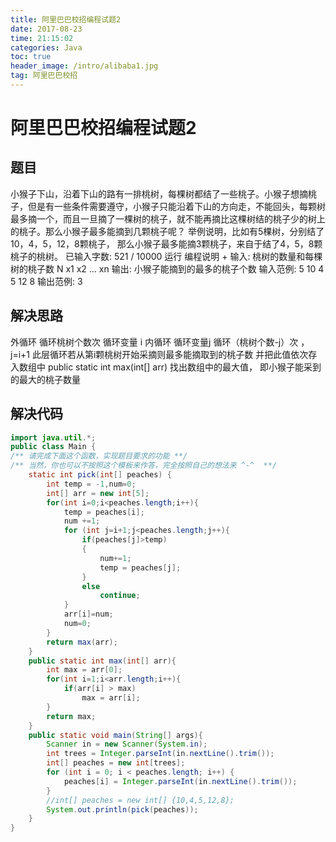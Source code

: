 ```yaml
---
title: 阿里巴巴校招编程试题2
date: 2017-08-23
time: 21:15:02
categories: Java
toc: true
header_image: /intro/alibaba1.jpg
tag: 阿里巴巴校招
---
```

</p>

阿里巴巴校招编程试题2
================
## 题目
小猴子下山，沿着下山的路有一排桃树，每棵树都结了一些桃子。小猴子想摘桃子，但是有一些条件需要遵守，小猴子只能沿着下山的方向走，不能回头，每颗树最多摘一个，而且一旦摘了一棵树的桃子，就不能再摘比这棵树结的桃子少的树上的桃子。那么小猴子最多能摘到几颗桃子呢？
举例说明，比如有5棵树，分别结了10，4，5，12，8颗桃子，
那么小猴子最多能摘3颗桃子，来自于结了4，5，8颗桃子的桃树。
已输入字数: 521 / 10000   运行 编程说明 +
输入:  桃树的数量和每棵树的桃子数 N x1 x2 … xn
输出:  小猴子能摘到的最多的桃子个数
输入范例:
5 
10 
4 
5 
12 
8 
输出范例:
3
## 解决思路
外循环  循环桃树个数次 循环变量 i
内循环  循环变量j  循环（桃树个数-j）次 ， j=i+1
此层循环若从第i颗桃树开始采摘则最多能摘取到的桃子数
并把此值依次存入数组中
 public static int max(int[] arr)  找出数组中的最大值，
 即小猴子能采到的最大的桃子数量
## 解决代码
```java
import java.util.*;
public class Main {
/** 请完成下面这个函数，实现题目要求的功能 **/
/** 当然，你也可以不按照这个模板来作答，完全按照自己的想法来 ^-^  **/
    static int pick(int[] peaches) {
    	int temp = -1,num=0;
    	int[] arr = new int[5];
    	for(int i=0;i<peaches.length;i++){
    		temp = peaches[i];
    		num +=1;
    		for (int j=i+1;j<peaches.length;j++){
    			if(peaches[j]>temp)
    			{
    				num+=1;
    				temp = peaches[j];
    			}
    			else
    				continue;
    		}
    		arr[i]=num;
    		num=0;
    	}
    	return max(arr);
    }
    public static int max(int[] arr){
    	int max = arr[0];
    	for(int i=1;i<arr.length;i++){
    		if(arr[i] > max)
    			max = arr[i];
    	}
    	return max;
    }
    public static void main(String[] args){
        Scanner in = new Scanner(System.in);
        int trees = Integer.parseInt(in.nextLine().trim());
        int[] peaches = new int[trees];
        for (int i = 0; i < peaches.length; i++) {
            peaches[i] = Integer.parseInt(in.nextLine().trim());
        }
        //int[] peaches = new int[] {10,4,5,12,8};
        System.out.println(pick(peaches));
    }
}
```
